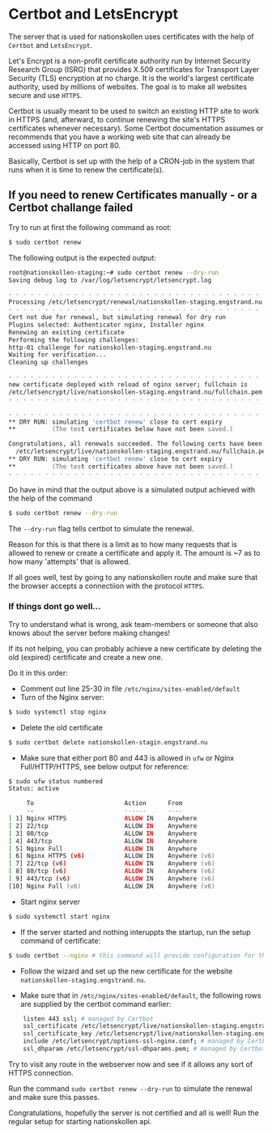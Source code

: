 
# Certbot and LetsEncrypt

The server that is used for nationskollen uses certificates with the help of
`Certbot` and `LetsEncrypt`.

Let's Encrypt is a non-profit certificate authority run by Internet Security
Research Group (ISRG) that provides X.509 certificates for Transport Layer
Security (TLS) encryption at no charge. It is the world's largest certificate
authority, used by millions of websites. The goal is to make all websites secure
and use `HTTPS`.

Certbot is usually meant to be used to switch an existing HTTP site to work in
HTTPS (and, afterward, to continue renewing the site's HTTPS certificates
whenever necessary). Some Certbot documentation assumes or recommends that you
have a working web site that can already be accessed using HTTP on port 80.

Basically, Certbot is set up with the help of a CRON-job in the system that runs
when it is time to renew the certificate(s).


## If you need to renew Certificates manually - or a Certbot challange failed

Try to run at first the following command as root:

```zsh
$ sudo certbot renew
```

The following output is the expected output:

```zsh
root@nationskollen-staging:~# sudo certbot renew --dry-run
Saving debug log to /var/log/letsencrypt/letsencrypt.log

- - - - - - - - - - - - - - - - - - - - - - - - - - - - - - - - - - - - - - - -
Processing /etc/letsencrypt/renewal/nationskollen-staging.engstrand.nu.conf
- - - - - - - - - - - - - - - - - - - - - - - - - - - - - - - - - - - - - - - -
Cert not due for renewal, but simulating renewal for dry run
Plugins selected: Authenticator nginx, Installer nginx
Renewing an existing certificate
Performing the following challenges:
http-01 challenge for nationskollen-staging.engstrand.nu
Waiting for verification...
Cleaning up challenges

- - - - - - - - - - - - - - - - - - - - - - - - - - - - - - - - - - - - - - - -
new certificate deployed with reload of nginx server; fullchain is
/etc/letsencrypt/live/nationskollen-staging.engstrand.nu/fullchain.pem
- - - - - - - - - - - - - - - - - - - - - - - - - - - - - - - - - - - - - - - -

- - - - - - - - - - - - - - - - - - - - - - - - - - - - - - - - - - - - - - - -
** DRY RUN: simulating 'certbot renew' close to cert expiry
**          (The test certificates below have not been saved.)

Congratulations, all renewals succeeded. The following certs have been renewed:
  /etc/letsencrypt/live/nationskollen-staging.engstrand.nu/fullchain.pem (success)
** DRY RUN: simulating 'certbot renew' close to cert expiry
**          (The test certificates above have not been saved.)
- - - - - - - - - - - - - - - - - - - - - - - - - - - - - - - - - - - - - - - -
```

Do have in mind that the output above is a simulated output achieved with the
help of the command
```zsh
$ sudo certbot renew --dry-run
```
The `--dry-run` flag tells certbot to simulate the renewal.

Reason for this is that there is a limit as to how many requests that is allowed
to renew or create a certificate and apply it. The amount is ~7 as to how many
'attempts' that is allowed.

If all goes well, test by going to any nationskollen route and make sure that
the browser accepts a connectiion with the protocol `HTTPS`.

### If things dont go well...
Try to understand what is wrong, ask team-members or someone that also knows
about the server before making changes!

If its not helping, you can probably achieve a new certificate by deleting the
old (expired) certificate and create a new one.

Do it in this order:

- Comment out line 25-30 in file `/etc/nginx/sites-enabled/default`
- Turn of the Nginx server:
```zsh
$ sudo systemctl stop nginx
```
- Delete the old certificate
```zsh
$ sudo certbot delete nationskollen-stagin.engstrand.nu
```
- Make sure that either port 80 and 443 is allowed in `ufw` or Nginx
  Full/HTTP/HTTPS, see below output for reference:
```zsh
$ sudo ufw status numbered
Status: active

     To                         Action      From
     --                         ------      ----
[ 1] Nginx HTTPS                ALLOW IN    Anywhere                  
[ 2] 22/tcp                     ALLOW IN    Anywhere                  
[ 3] 80/tcp                     ALLOW IN    Anywhere                  
[ 4] 443/tcp                    ALLOW IN    Anywhere                  
[ 5] Nginx Full                 ALLOW IN    Anywhere                  
[ 6] Nginx HTTPS (v6)           ALLOW IN    Anywhere (v6)             
[ 7] 22/tcp (v6)                ALLOW IN    Anywhere (v6)             
[ 8] 80/tcp (v6)                ALLOW IN    Anywhere (v6)             
[ 9] 443/tcp (v6)               ALLOW IN    Anywhere (v6)             
[10] Nginx Full (v6)            ALLOW IN    Anywhere (v6)
```
- Start nginx server
```zsh
$ sudo systemctl start nginx
```
- If the server started and nothing interuppts the startup, run the setup
  command of certificate:
```zsh
$ sudo certbot --nginx # this command will provide configuration for the rows that were commented out earlier
```
- Follow the wizard and set up the new certificate for the website
  `nationskollen-staging.engstrand.nu`.

- Make sure that in `/etc/nginx/sites-enabled/default`, the following rows are
  supplied by the certbot command earlier:

```zsh
    listen 443 ssl; # managed by Certbot
    ssl_certificate /etc/letsencrypt/live/nationskollen-staging.engstrand.nu/fullchain.pem; # managed by Certbot
    ssl_certificate_key /etc/letsencrypt/live/nationskollen-staging.engstrand.nu/privkey.pem; # managed by Certbot
    include /etc/letsencrypt/options-ssl-nginx.conf; # managed by Certbot
    ssl_dhparam /etc/letsencrypt/ssl-dhparams.pem; # managed by Certbot
```

Try to visit any route in the webserver now and see if it allows any sort of
HTTPS connection.

Run the command `sudo certbot renew --dry-run` to simulate the renewal and make
sure this passes.

Congratulations, hopefully the server is not certified and all is well! 
Run the regular setup for starting nationskollen api.
